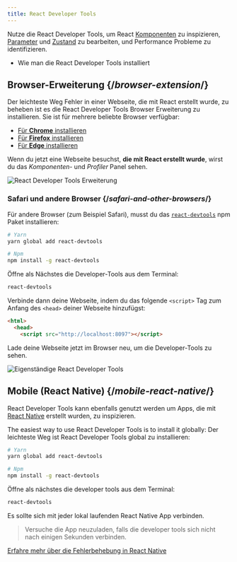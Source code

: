 ```yaml
---
title: React Developer Tools
---
```


<Intro>

Nutze die React Developer Tools, um React [Komponenten](/learn/your-first-component) zu inspizieren, [Parameter](/learn/passing-props-to-a-component) und [Zustand](/learn/state-a-components-memory) zu bearbeiten, und Performance Probleme zu identifizieren.

</Intro>

<YouWillLearn>

* Wie man die React Developer Tools installiert

</YouWillLearn>

## Browser-Erweiterung {/*browser-extension*/}

Der leichteste Weg Fehler in einer Webseite, die mit React erstellt wurde, zu beheben ist es die React Developer Tools Browser Erweiterung zu installieren. Sie ist für mehrere beliebte Browser verfügbar:

* [Für **Chrome** installieren](https://chrome.google.com/webstore/detail/react-developer-tools/fmkadmapgofadopljbjfkapdkoienihi?hl=en)
* [Für **Firefox** installieren](https://addons.mozilla.org/en-US/firefox/addon/react-devtools/)
* [Für **Edge** installieren](https://microsoftedge.microsoft.com/addons/detail/react-developer-tools/gpphkfbcpidddadnkolkpfckpihlkkil)

Wenn du jetzt eine Webseite besuchst, **die mit React erstellt wurde**, wirst du das _Komponenten_- und _Profiler_ Panel sehen.

![React Developer Tools Erweiterung](/images/docs/react-devtools-extension.png)

### Safari und andere Browser {/*safari-and-other-browsers*/}
Für andere Browser (zum Beispiel Safari), musst du das [`react-devtools`](https://www.npmjs.com/package/react-devtools) npm Paket installieren:
```bash
# Yarn
yarn global add react-devtools

# Npm
npm install -g react-devtools
```

Öffne als Nächstes die Developer-Tools aus dem Terminal:
```bash
react-devtools
```

Verbinde dann deine Webseite, indem du das folgende `<script>` Tag zum Anfang des `<head>` deiner Webseite hinzufügst:
```html {3}
<html>
  <head>
    <script src="http://localhost:8097"></script>
```

Lade deine Webseite jetzt im Browser neu, um die Developer-Tools zu sehen.

![Eigenständige React Developer Tools](/images/docs/react-devtools-standalone.png)

## Mobile (React Native) {/*mobile-react-native*/}
React Developer Tools kann ebenfalls genutzt werden um Apps, die mit [React Native](https://reactnative.dev/) erstellt wurden, zu inspizieren.

The easiest way to use React Developer Tools is to install it globally:
Der leichteste Weg ist React Developer Tools global zu installieren:
```bash
# Yarn
yarn global add react-devtools

# Npm
npm install -g react-devtools
```

Öffne als nächstes die developer tools aus dem Terminal:
```bash
react-devtools
```

Es sollte sich mit jeder lokal laufenden React Native App verbinden.

> Versuche die App neuzuladen, falls die developer tools sich nicht nach einigen Sekunden verbinden.

[Erfahre mehr über die Fehlerbehebung in React Native](https://reactnative.dev/docs/debugging)
